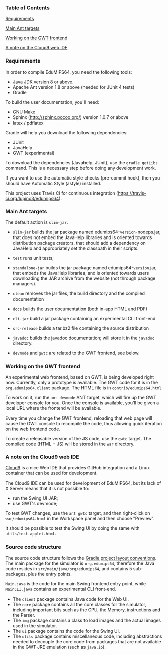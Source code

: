 ### Table of Contents
[Requirements](#requirements)

[Main Ant targets](#main-ant-targets)

[Working on the GWT frontend](#working-on-the-gwt-frontend)

[A note on the Cloud9 web IDE](#a-note-on-the-cloud9-web-ide)

### Requirements

In order to compile EduMIPS64, you need the following tools:
- Java JDK version 8 or above.
- Apache Ant version 1.8 or above (needed for JUnit 4 tests)
- Gradle

To build the user documentation, you'll need:
- GNU Make
- Sphinx (http://sphinx.pocoo.org/) version 1.0.7 or above
- latex / pdflatex

Gradle will help you download the following dependencies:
- JUnit
- JavaHelp
- GWT (experimental)

To download the dependencies (Javahelp, JUnit), use the `gradle getLibs`
command. This is a necessary step before doing any development work.

If you want to use the automatic style checks (pre-commit hook), then you
should have Automatic Style (astyle) installed.

This project uses Travis CI for continuous integration
(https://travis-ci.org/lupino3/edumips64).

### Main Ant targets

The default action is `slim-jar`.

* `slim-jar` builds the jar package named edumips64-`version`-nodeps.jar, that
  does not embed the JavaHelp libraries and is oriented towards distribution
  package creators, that should add a dependency on JavaHelp and appropriately
  set the classpath in their scripts.

* `test` runs unit tests;

* `standalone-jar` builds the jar package named edumips64-`version`.jar, that
  embeds the JavaHelp libraries, and is oriented towards users downloading the
  JAR archive from the website (not through package managers).

* `clean` removes the jar files, the build directory and the compiled
  documentation

* `docs` builds the user documentation (both in-app HTML and PDF)

* `cli-jar` build a jar package containing an experimental CLI front-end

* `src-release` builds a tar.bz2 file containing the source distribution

* `javadoc` builds the javadoc documentation; will store it in the `javadoc`
   directory.

* `devmode` and `gwtc` are related to the GWT frontend, see below.

### Working on the GWT frontend

An experimental web frontend, based on GWT, is being developed right now.
Currently, only a prototype is available. The GWT code for it is in the
`org.edumips64.client` package. The HTML file is in `contrib/edumips64.html`.

To work on it, run the `ant devmode` ANT target, which will fire up the GWT
developer console for you. Once the console is available, you'll be given a
local URL where the frontend will be available.

Every time you change the GWT frontend, reloading that web page will cause the
GWT console to recompile the code, thus allowing quick iteration on the web
frontend code.

To create a releasable version of the JS code, use the `gwtc` target. The
compiled code (HTML + JS) will be stored in the `war` directory.

### A note on the Cloud9 web IDE

[Cloud9](http://c9.io) is a nice Web IDE that provides GitHub integration and a Linux
container that can be used for development.

The Cloud9 IDE can be used for development of EduMIPS64, but its lack of X
Server means that it is not possible to:

 * run the Swing UI JAR;
 * use GWT's devmode;

To test GWT changes, use the `ant gwtc` target, and then right-click on
`war/edumips64.html` in the Workspace panel and then choose "Preview".

It should be possible to test the Swing UI by doing the same with
`utils/test-applet.html`.

### Source code structure

The source code structure follows the [Gradle project layout conventions](https://docs.gradle.org/current/userguide/java_plugin.html#N152C8).
The main package for the simulator is `org.edumips64`, therefore the Java code
resides in `src/main/java/org/edumips64`, and contains 5 sub-packages, plus
the entry points.

`Main.java` is the code for the main Swing frontend entry point, while `MainCLI.java`
contains an experimental CLI front-end.

* The `client` package contains Java code for the Web UI. 
* The `core` package contains all the core classes for the simulator, including
  important bits such as the CPU, the Memory, instructions and the Parser.
* The `img` package contains a class to load images and the actual images used
  in the simulator.
* The `ui` package contains the code for the Swing UI.
* The `utils` package contains miscellaneous code, including abstractions needed
  to decouple the core code from packages that are not available in the GWT
  JRE emulation (such as `java.io`).